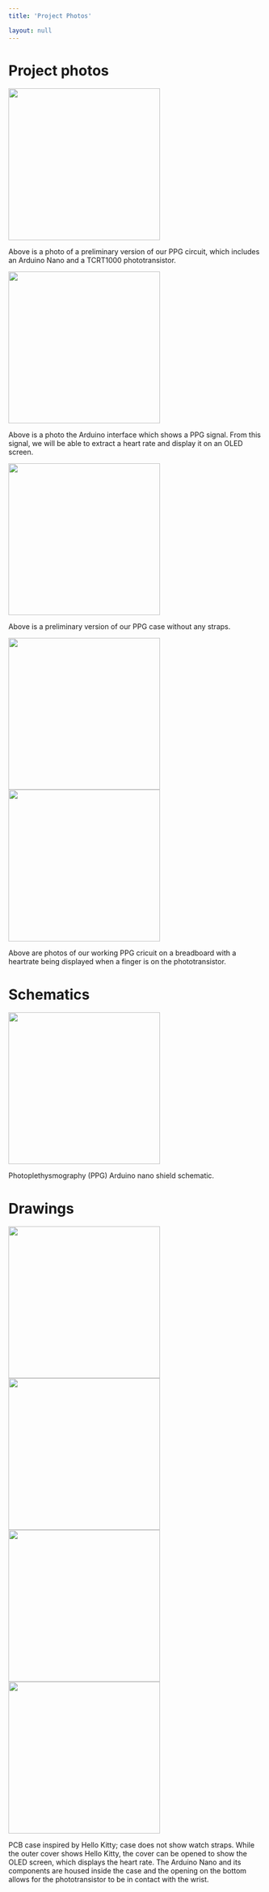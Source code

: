 ```yaml
---
title: 'Project Photos'

layout: null
---
```


# Project photos


<img src="https://user-images.githubusercontent.com/83781248/156962487-7aa4cfd7-0b27-4b38-b2f3-979d6329a24d.jpg" height="300"/>

Above is a photo of a preliminary version of our PPG circuit, which includes an Arduino Nano and a TCRT1000 phototransistor. 


<img src="https://user-images.githubusercontent.com/83781248/156962481-cbb85b94-b523-494a-97aa-f605ff324b7f.png" height="300"/>

Above is a photo the Arduino interface which shows a PPG signal. From this signal, we will be able to extract a heart rate and display it on an OLED screen. 


<img src="https://user-images.githubusercontent.com/83781248/156962939-94b2e984-99ff-4a3f-9036-1de212dca648.jpg" height="300"/>

Above is a preliminary version of our PPG case without any straps. 

<img src="https://user-images.githubusercontent.com/83781248/157573714-3fe4fdf9-201e-4bc6-914d-b3c198846945.png" height="300"/>
<img src="https://user-images.githubusercontent.com/83781248/157573631-37fa3071-ce9b-4320-9729-adae5e6c641d.png" height="300"/>

Above are photos of our working PPG cricuit on a breadboard with a heartrate being displayed when a finger is on the phototransistor. 



# Schematics
<img src="https://user-images.githubusercontent.com/83781248/157573357-e9b34b83-4572-43a1-8fcb-983542d6850b.png" height="300"/>

Photoplethysmography (PPG) Arduino nano shield schematic. 


# Drawings

<img src="https://user-images.githubusercontent.com/83781248/157573927-628a098f-eab7-4663-80e0-1e8a7160b013.png" height="300"/> 
<img src="https://user-images.githubusercontent.com/83781248/157573936-b47063f1-29e3-4b76-8fb5-bd46553d01f1.png" height="300"/>
<img src="https://user-images.githubusercontent.com/83781248/157573949-8b4cc6ab-b0a7-4ee4-b813-5a8997f7a678.png" height="300"/>
<img src="https://user-images.githubusercontent.com/83781248/157573942-d5d1e879-5ec1-4a38-8faf-b7a3715b467d.png" height="300"/>

PCB case inspired by Hello Kitty; case does not show watch straps. While the outer cover shows Hello Kitty, the cover can be opened to show the OLED screen, which displays the heart rate. The Arduino Nano and its components are housed inside the case and the opening on the bottom allows for the phototransistor to be in contact with the wrist. 
